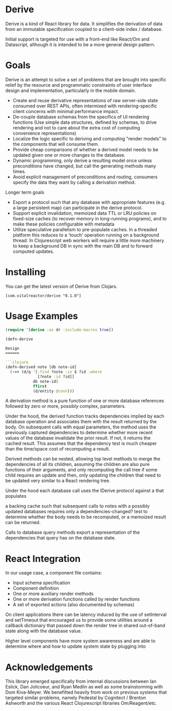 Derive
======

Derive is a kind of React library for data.  It simplifies the
derivation of data from an immutable specification coupled to a
client-side index / database.

Initial support is targeted for use with a front-end like React/Om and
Datascript, although it is intended to be a more general design
pattern.

Goals
=====

Derive is an attempt to solve a set of problems that are brought into
specific relief by the resource and programmatic constraints of user
interface design and implementation, particularly in the mobile
domain.

- Create and reuse derivative representations of raw server-side state
  consumed over REST APIs, often intermixed with rendering-specific
  client concerns with minimal performance impact.
- De-couple database schemas from the specifics of UI rendering functions
  (Use simple data structures, defined by schemas, to drive rendering and
  not to care about the extra cost of computing convenience representations)
- Localize the logic specific to deriving and computing "render
  models" to the components that will consume them.
- Provide cheap comparisons of whether a derived model needs to be updated
  given one or more changes to the database.
- Dynamic programming, only derive a resulting model once unless
  preconditions have changed, but call the generating methods many times.
- Avoid explicit management of preconditions and routing, consumers specify
  the data they want by calling a derivation method.

Longer term goals

- Export a protocol such that any database with appropriate features (e.g.
  a large persistent map) can participate in the derive protocol.
- Support explicit invalidation, memoized data TTL or LRU policies on
  fixed-size caches (to recover memory in long-running programs), and to
  make these policies configurable with metadata
- Utilize speculative parallelism to pre-populate caches.  In a
  threaded platform this reduces to a 'touch' operation running on a
  background thread.  In Clojurescript web workers will require a
  little more machinery to keep a background DB in sync with the main
  DB and to forward computed updates.

Installing
==========

You can get the latest version of Derive from Clojars.

```
[com.vitalreactor/derive "0.1.0"]
```

Usage Examples
==============

```clojure
(require '[derive :as dr :include-macros true])

(defn-derive 

Design
======

```clojure
(defn-derived note [db note-id]
  (->> (d/q '[:find ?note :in $ ?id :where
  	          [?note :id ?id]]
			db note-id)
			ffirst
			(d/entity @conn)))
```

A derivation method is a pure function of one or more database
references followed by zero or more, possibly complex, parameters.

Under the hood, the derived function tracks dependencies implied by
each database operation and associates them with the result returned
by the body.  On subsequent calls with equal parameters, the method
uses the previously captured dependencies to determine whether more
recent values of the database invalidate the prior result.  If not, it
returns the cached result.  This assumes that the dependency test is
much cheaper than the time/space cost of recomputing a result.

Derived methods can be nested, allowing top level methods to merge
the dependencies of all its children, assuming the children are also
pure functions of their arguments, and only recomputing the call tree
if some child requires an update and then, only updating the children
that need to be updated very similar to a React rendering tree.

Under the hood each database call uses the IDerive protocol against
a that populates

a backing cache such that subsequent calls to notes with a possibly
updated databases requires only a dependencies-changed? test to
determine whether the body needs to be recomputed, or a memoized
result can be returned.

Calls to database query methods export a representation of the
dependencies that query has on the database state.

React Integration
=================

In our usage case, a component file contains:

- Input schema specification
- Component definition
- One or more auxiliary render methods
- One or more derivation functions called by render functions
- A set of exported actions (also documented by schemas)

On client applications there can be latency induced by the use of
setInterval and setTimeout that encouraged us to provide some
utilities around a callback dictionary that passed down the render
tree in shared out-of-band state along with the database value.

Higher level components have more system awareness and are able to
determine where and how to update system state by plugging into 


Acknowledgements
================

This library emerged specifically from internal discussions between
Ian Eslick, Dan Jolicoeur, and Ryan Medlin as well as some
brainstorming with Dom Kiva-Meyer.  We benefitted heavily from work on
previous systems that targeted similar problems, namely Pedestal by
Cognitect / Brenton Ashworth and the various React Clojurescript
libraries Om/Reagent/etc.



